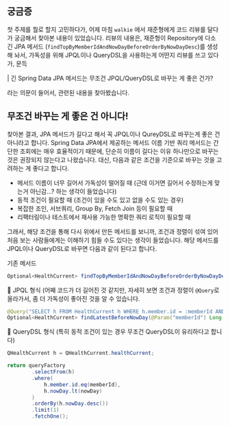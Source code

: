 ## 궁금증

첫 주제를 뭘로 할지 고민하다가, 어제 마침 `walkie` 에서 재준형에게 코드 리뷰를 달다가 궁금해서 찾아본 내용이 있었습니다.
리뷰의 내용은, 재준형이 Repository에 다소 긴 JPA 메서드 (`findTopByMemberIdAndNowDayBeforeOrderByNowDayDesc`)를 생성해 놔서, 가독성을 위해 JPQL이나 QueryDSL을 사용하는게 어떤지 리뷰를 쓰고 있다가, 문득

| 긴 Spring Data JPA 메서드는 무조건 JPQL/QueryDSL로 바꾸는 게 좋은 건가?

라는 의문이 들어서, 관련된 내용을 찾아봤습니다.


## 무조건 바꾸는 게 좋은 건 아니다!

찾아본 결과, JPA 메서드가 길다고 해서 꼭 JPQL이나 QureyDSL로 바꾸는게 좋은 건 아니라고 합니다.
Spring Data JPA에서 제공하는 메서드 이름 기반 쿼리 메서드는 간단한 조회에는 매우 효율적이기 때문에, 단순히 이름이 길다는 이유 하나만으로 바꾸는 것은 권장되지 않는다고 나왔습니다.
대신, 다음과 같은 조건을 기준으로 바꾸는 것을 고려하는 게 좋다고 합니다.

- 메서드 이름이 너무 길어서 가독성이 떨어질 때 (근데 이거면 길어서 수정하는게 맞는거 아닌감...? 하는 생각이 들었습니다)
- 동적 조건이 필요할 때 (조건이 있을 수도 있고 없을 수도 있는 경우)
- 복잡한 조인, 서브쿼리, Group By, Fetch Join 등이 필요할 때
- 리팩터링이나 테스트에서 재사용 가능한 명확한 쿼리 로직이 필요할 때

그래서, 해당 조건을 통해 다시 위에서 만든 메서드를 보니까, 조건과 정렬이 섞여 있어 처음 보는 사람들에게는 이해하기 힘들 수도 있다는 생각이 들었습니다.
해당 메서드를 JPQL이나 QueryDSL로 바꾸면 다음과 같이 된다고 합니다.

기존 메서드

```java
Optional<HealthCurrent> findTopByMemberIdAndNowDayBeforeOrderByNowDayDesc(Long memberId, LocalDate nowDay);
```

🔁 JPQL 형식 (어째 코드가 더 길어진 것 같지만, 자세히 보면 조건과 정렬이 `@Query`로 올라가서, 좀 더 가독성이 좋아진 것을 알 수 있습니다.

```java
@Query("SELECT h FROM HealthCurrent h WHERE h.member.id = :memberId AND h.nowDay < :nowDay ORDER BY h.nowDay DESC")
Optional<HealthCurrent> findLatestBeforeNowDay(@Param("memberId") Long memberId, @Param("nowDay") LocalDate nowDay);
```

🔁 QueryDSL 형식 (특히 동적 조건이 있는 경우 무조건 QueryDSL이 유리하다고 합니다)

```java
QHealthCurrent h = QHealthCurrent.healthCurrent;

return queryFactory
        .selectFrom(h)
        .where(
            h.member.id.eq(memberId),
            h.nowDay.lt(nowDay)
        )
        .orderBy(h.nowDay.desc())
        .limit(1)
        .fetchOne();

```
